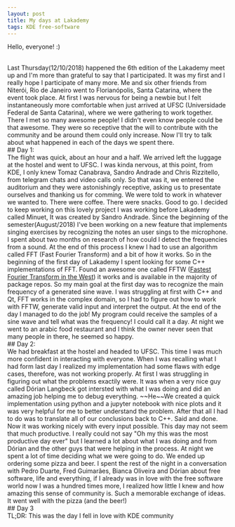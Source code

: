 ```yaml
---
layout: post
title: My days at Lakademy
tags: KDE free-software
---
```


Hello, everyone! :)

<br>
Last Thursday(12/10/2018) happened the 6th edition of the Lakademy meet up and I'm more than grateful to say that I participated. It was my first and I really hope I participate of many more.
Me and six other friends from Niterói, Rio de Janeiro went to Florianópolis, Santa Catarina, where the event took place. At first I was nervous for being a newbie but I felt instantaneously more comfortable when just arrived at UFSC (Universidade Federal de Santa Catarina), where we were gathering to work together. There I met so many awesome people! I didn't even know people could be that awesome. They were so receptive that the will to contribute with the community and be around them could only increase. Now I'll try to talk about what happened in each of the days we spent there.

<br>
## Day 1:

<br>
The flight was quick, about an hour and a half. We arrived left the luggage at the hostel and went to UFSC. I was kinda nervous, at this point, from KDE, I only knew Tomaz Canabrava, Sandro Andrade and Chris Rizzitello, from telegram chats and video calls only. So that was it, we entered the auditorium and they were astonishingly receptive, asking us to presentate ourselves and thanking us for comming. We were told to work in whatever we wanted to. There were coffee. There were snacks. Good to go.
I decided to keep working on this lovely project I was working before Lakademy called Minuet, It was created by Sandro Andrade. Since the beginning of the semester(August/2018) I've been working on a new feature that implements singing exercises by recognizing the notes an user sings to the microphone. I spent about two months on research of how could I detect the frequencies from a sound. At the end of this process I knew I had to use an algorithm called FFT (Fast Fourier Transform) and a bit of how it works. So in the beginning of the first day of Lakademy I spent looking for some C++ implementations of FFT. Found an awesome one called FFTW (<a href="http://www.fftw.org/" target="_blank">Fastest Fourier Transform in the West<a>) it works and is available in the majority of package repos. So my main goal at the first day was to recognize the main frequency of a generated sine wave. I was struggling at first with C++ and Qt, FFT works in the complex domain, so I had to figure out how to work with FFTW, generate valid input and interpret the output. At the end of the day I managed to do the job! My program could receive the samples of a sine wave and tell what was the frequency! I could call it a day. At night we went to an arabic food restaurant and I think the owner never seen that many people in there, he seemed so happy.

<br>
## Day 2:

<br>
We had breakfast at the hostel and headed to UFSC. This time I was much more confident in interacting with everyone. When I was recalling what I had form last day I realized my implementation had some flaws with edge cases, therefore, was not working properly. At first I was struggling in figuring out what the problems exactily were. It was when a very nice guy called Dórian Langbeck got intersted with what I was doing and did an amazing job helping me to debug everything. ~~He~~We created a quick implementation using python and a jupyter notebook with nice plots and it was very helpful for me to better understand the problem. After that all I had to do was to translate all of our conclusions back to C++. Said and done. Now it was working nicely with every input possible. This day may not seem that much productive. I really could not say "Oh my this was the most productive day ever" but I learned a lot about what I was doing and from Dórian and the other guys that were helping in the process. At night we spent a lot of time deciding what we were going to do. We ended up ordering some pizza and beer. I spent the rest of the night in a conversation with Pedro Duarte, Fred Guimarães, Bianca Oliveira and Dórian about free software, life and everything, if I already was in love with the free software world now I was a hundred times more, I realized how little I knew and how amazing this sense of community is. Such a memorable exchange of ideas. It went well with the pizza (and the beer!)

<br>
## Day 3

<br>
TL;DR: This was the day I fell in love with KDE community


